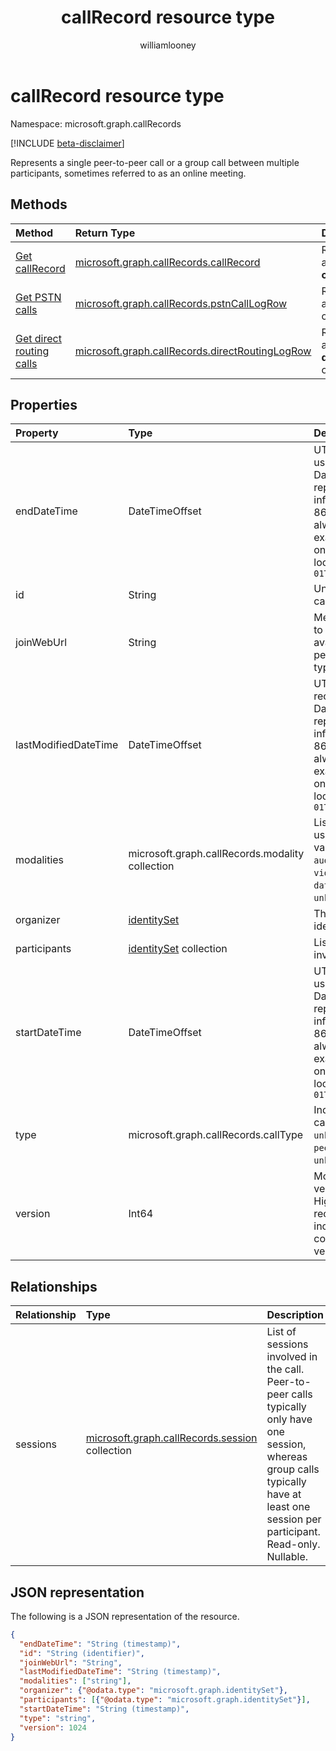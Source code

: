 ﻿---
title: "callRecord resource type"
description: "Represents a single peer-to-peer call or a group call between multiple participants, sometimes referred to as an online meeting."
localization_priority: Normal
author: "williamlooney"
ms.prod: "cloud-communications"
doc_type: "resourcePageType"
---

# callRecord resource type

Namespace: microsoft.graph.callRecords

[!INCLUDE [beta-disclaimer](../../includes/beta-disclaimer.md)]

Represents a single peer-to-peer call or a group call between multiple participants, sometimes referred to as an online meeting.

## Methods

| Method                                                                             | Return Type                                                                           | Description                                                       |
| :--------------------------------------------------------------------------------- | :------------------------------------------------------------------------------------ | :---------------------------------------------------------------- |
| [Get callRecord](../api/callrecords-callrecord-get.md)                             | [microsoft.graph.callRecords.callRecord](callrecords-callrecord.md)                   | Read the properties and relationships of a **callRecord** object. |
| [Get PSTN calls](../api/callrecords-callrecord-getpstncalls.md)                    | [microsoft.graph.callRecords.pstnCallLogRow](callrecords-pstncalllogrow.md)           | Read the properties of a **pstnCallLogRow** object.               |
| [Get direct routing calls](../api/callrecords-callrecord-getdirectroutingcalls.md) | [microsoft.graph.callRecords.directRoutingLogRow](callrecords-directroutinglogrow.md) | Read the properties of a **directRoutingLogRow** object.          |

## Properties

| Property             | Type                                            | Description                                                                                                                                                                                                                                         |
| :------------------- | :---------------------------------------------- | :-------------------------------------------------------------------------------------------------------------------------------------------------------------------------------------------------------------------------------------------------- |
| endDateTime          | DateTimeOffset                                  | UTC time when the last user left the call. The DateTimeOffset type represents date and time information using ISO 8601 format and is always in UTC time. For example, midnight UTC on Jan 1, 2014 would look like this: `'2014-01-01T00:00:00Z'`    |
| id                   | String                                          | Unique identifier for the call record. Read-only.                                                                                                                                                                                                   |
| joinWebUrl           | String                                          | Meeting URL associated to the call. May not be available for a peerToPeer call record type.                                                                                                                                                         |
| lastModifiedDateTime | DateTimeOffset                                  | UTC time when the call record was created. The DatetimeOffset type represents date and time information using ISO 8601 format and is always in UTC time. For example, midnight UTC on Jan 1, 2014 would look like this: `'2014-01-01T00:00:00Z'`    |
| modalities           | microsoft.graph.callRecords.modality collection | List of all the modalities used in the call. Possible values are: `unknown`, `audio`, `video`, `videoBasedScreenSharing`, `data`, `screenSharing`, `unknownFutureValue`.                                                                            |
| organizer            | [identitySet](identityset.md)                   | The organizing party's identity.                                                                                                                                                                                                                    |
| participants         | [identitySet](identityset.md) collection        | List of distinct identities involved in the call.                                                                                                                                                                                                   |
| startDateTime        | DateTimeOffset                                  | UTC time when the first user joined the call. The DatetimeOffset type represents date and time information using ISO 8601 format and is always in UTC time. For example, midnight UTC on Jan 1, 2014 would look like this: `'2014-01-01T00:00:00Z'` |
| type                 | microsoft.graph.callRecords.callType            | Indicates the type of the call. Possible values are: `unknown`, `groupCall`, `peerToPeer`, `unknownFutureValue`.                                                                                                                                    |
| version              | Int64                                           | Monotonically increasing version of the call record. Higher version call records with the same ID includes additional data compared to the lower version.                                                                                           |

## Relationships

| Relationship | Type                                                                     | Description                                                                                                                                                                              |
| :----------- | :----------------------------------------------------------------------- | :--------------------------------------------------------------------------------------------------------------------------------------------------------------------------------------- |
| sessions     | [microsoft.graph.callRecords.session](callrecords-session.md) collection | List of sessions involved in the call. Peer-to-peer calls typically only have one session, whereas group calls typically have at least one session per participant. Read-only. Nullable. |

## JSON representation

The following is a JSON representation of the resource.

<!-- {
  "blockType": "resource",
  "optionalProperties": [

  ],
  "@odata.type": "microsoft.graph.callRecords.callRecord",
  "baseType": "",
  "keyProperty": "id"
}-->

```json
{
  "endDateTime": "String (timestamp)",
  "id": "String (identifier)",
  "joinWebUrl": "String",
  "lastModifiedDateTime": "String (timestamp)",
  "modalities": ["string"],
  "organizer": {"@odata.type": "microsoft.graph.identitySet"},
  "participants": [{"@odata.type": "microsoft.graph.identitySet"}],
  "startDateTime": "String (timestamp)",
  "type": "string",
  "version": 1024
}
```

<!-- uuid: 16cd6b66-4b1a-43a1-adaf-3a886856ed98
2019-02-04 14:57:30 UTC -->

<!-- {
  "type": "#page.annotation",
  "description": "callRecord resource",
  "keywords": "",
  "section": "documentation",
  "tocPath": ""
}-->
